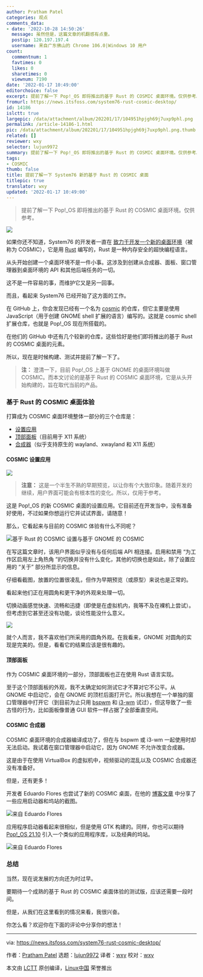 ```yaml
---
author: Pratham Patel
categories: 观点
comments_data:
- date: '2022-10-28 14:50:26'
  message: 虽然但是，这篇文章的机翻感有点重。
  postip: 120.197.197.4
  username: 来自广东佛山的 Chrome 106.0|Windows 10 用户
count:
  commentnum: 1
  favtimes: 0
  likes: 0
  sharetimes: 0
  viewnum: 7190
date: '2022-01-17 10:49:00'
editorchoice: false
excerpt: 提前了解一下 Pop!_OS 即将推出的基于 Rust 的 COSMIC 桌面环境。仅供参考。
fromurl: https://news.itsfoss.com/system76-rust-cosmic-desktop/
id: 14186
islctt: true
largepic: /data/attachment/album/202201/17/104951hpjgh69j7uxp9phl.png
permalink: /article-14186-1.html
pic: /data/attachment/album/202201/17/104951hpjgh69j7uxp9phl.png.thumb.jpg
related: []
reviewer: wxy
selector: lujun9972
summary: 提前了解一下 Pop!_OS 即将推出的基于 Rust 的 COSMIC 桌面环境。仅供参考。
tags:
- COSMIC
thumb: false
title: 提前了解一下 System76 新的基于 Rust 的 COSMIC 桌面
titlepic: true
translator: wxy
updated: '2022-01-17 10:49:00'
---
```



> 
> 提前了解一下 Pop!\_OS 即将推出的基于 Rust 的 COSMIC 桌面环境。仅供参考。
> 
> 
> 


![](/data/attachment/album/202201/17/104951hpjgh69j7uxp9phl.png)


如果你还不知道，System76 的开发者一直在 [致力于开发一个新的桌面环境](https://news.itsfoss.com/pop-os-cosmic-rust/)（被称为 COSMIC），它是用 [Rust](https://research.mozilla.org/rust/) 编写的，Rust 是一种内存安全的超快编程语言。


从头开始创建一个桌面环境不是一件小事。这涉及到创建从合成器、面板、窗口管理器到桌面环境的 API 和其他后端任务的一切。


这不是一件容易的事，而维护它又是另一回事。


而且，看起来 System76 已经开始了这方面的工作。


在 GitHub 上，你会发现已经有一个名为 [cosmic](https://github.com/pop-os/cosmic) 的仓库，但它主要是使用 JavaScript（用于创建 GNOME shell 扩展的语言）编写的。这就是 cosmic shell 扩展仓库，也就是 Pop!\_OS 现在所搭载的。


在他们的 GitHub 中还有几个较新的仓库，这些恰好是他们即将推出的基于 Rust 的 COSMIC 桌面的元素。


所以，现在是时候构建、测试并提前了解一下了。



> 
> **注：** 澄清一下，目前 Pop!\_OS 上基于 GNOME 的桌面环境叫做 COSMIC。而本文讨论的是基于 Rust 的 COSMIC 桌面环境，它是从头开始构建的，旨在取代当前的产品。
> 
> 
> 


### 基于 Rust 的 COSMIC 桌面体验


打算成为 COSMIC 桌面环境整体一部分的三个仓库是：


* [设置应用](https://github.com/pop-os/cosmic-settings)
* [顶部面板](https://github.com/pop-os/cosmic-panel)（目前用于 X11 系统）
* [合成器](https://github.com/pop-os/cosmic-comp)（似乎支持原生的 wayland、xwayland 和 X11 系统）


#### COSMIC 设置应用


![](/data/attachment/album/202201/17/104952yve99zycd0cru90r.png)



> 
> **注意：** 这是一个半生不熟的早期预览，以让你有个大致印象。随着开发的继续，用户界面可能会有根本性的变化。所以，仅用于参考。
> 
> 
> 


这是 Pop!\_OS 的新 COSMIC 桌面的设置应用。它目前还在开发当中，没有准备好使用，不过如果你想运行它并试试界面，请随意！


那么，它看起来与目前的 COSMIC 体验有什么不同呢？


![基于 Rust 的 COSMIC 设置与基于 GNOME 的 COSMIC](/data/attachment/album/202201/17/104952btpzmmragntym0h4.png)


在写这篇文章时，该用户界面似乎没有与任何后端 API 相连接。启用和禁用 “为工作区启用左上角热角 ”的切换并没有什么变化，其他的切换也是如此，除了设置应用的 “关于” 部分所显示的信息。


仔细看截图，放置的位置很凌乱，但作为早期预览（或原型）来说也是正常的。


看起来他们正在用圆角和更干净的外观来处理一切。


切换动画感觉快速、流畅和迅捷（即使是在虚拟机内，我等不及在裸机上尝试）。但考虑到它甚至还没有功能，谈论性能没什么意义。


![](/data/attachment/album/202201/17/104953j9j82seyw5zq7e1s.png)


就个人而言，我不喜欢他们所采用的圆角外观。在我看来，GNOME 对圆角的实现是完美的。但是，看看它的结果应该是很有趣的。


#### 顶部面板


作为 COSMIC 桌面环境的一部分，顶部面板也正在使用 Rust 语言实现。


至于这个顶部面板的外观，我不太确定如何测试它才不算对它不公平。从 GNOME 中启动它，会在 GNOME 的顶栏后面打开它。所以我想在一个单独的窗口管理器中打开它（到目前为止只用 [bspwm](https://github.com/baskerville/bspwm) 和 [i3-wm](https://github.com/i3/i3) 试过），但这导致了一些古怪的行为，比如面板像普通 GUI 软件一样占据了全部垂直空间。


#### COSMIC 合成器


COSMIC 桌面环境的合成器编译成功了，但在与 bspwm 或 i3-wm 一起使用时却无法启动。我试着在窗口管理器中启动它，因为 GNOME 不允许改变合成器。


这是由于在使用 VirtualBox 的虚拟机中，视频驱动的混乱以及 COSMIC 合成器还没有准备好。


但是，还有更多！


开发者 Eduardo Flores 也尝试了新的 COSMIC 桌面，在他的 [博客文章](https://blog.edfloreshz.dev/articles/linux/system76/rust-based-desktop-environment/) 中分享了一些应用启动器和坞站的截图。


![来自 Eduardo Flores](/data/attachment/album/202201/17/104954r0j5uj9jn9szpirp.png)


应用程序启动器看起来很相似，但是使用 GTK 构建的。同样，你也可以期待 [Pop!\_OS 21.10](https://news.itsfoss.com/pop-os-21-10/) 引入一个类似的应用程序库，以及经典的坞站。


![来自 Eduardo Flores](/data/attachment/album/202201/17/104954u16z8lmjzxki3h0l.png)


### 总结


当然，现在说发展的方向还为时过早。


要期待一个成熟的基于 Rust 的 COSMIC 桌面体验的测试版，应该还需要一段时间。


但是，从我们在这里看到的情况来看，我很兴奋。


你怎么看？欢迎你在下面的评论中分享你的想法！




---


via: <https://news.itsfoss.com/system76-rust-cosmic-desktop/>


作者：[Pratham Patel](https://itsfoss.com/author/pratham/) 选题：[lujun9972](https://github.com/lujun9972) 译者：[wxy](https://github.com/wxy) 校对：[wxy](https://github.com/wxy)


本文由 [LCTT](https://github.com/LCTT/TranslateProject) 原创编译，[Linux中国](https://linux.cn/) 荣誉推出